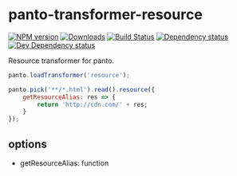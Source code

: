 # panto-transformer-resource
[![NPM version][npm-image]][npm-url] [![Downloads][downloads-image]][npm-url] [![Build Status][travis-image]][travis-url] [![Dependency status][david-dm-image]][david-dm-url] [![Dev Dependency status][david-dm-dev-image]][david-dm-dev-url]

Resource transformer for panto.

```js
panto.loadTransformer('resource');

panto.pick('**/*.html').read().resource({
    getResourceAlias: res => {
        return 'http://cdn.com/' + res;
    }
});
```

## options
 - getResourceAlias: function

[npm-url]: https://npmjs.org/package/panto-transformer-resource
[downloads-image]: http://img.shields.io/npm/dm/panto-transformer-resource.svg
[npm-image]: http://img.shields.io/npm/v/panto-transformer-resource.svg
[travis-url]: https://travis-ci.org/pantojs/panto-transformer-resource
[travis-image]: http://img.shields.io/travis/pantojs/panto-transformer-resource.svg
[david-dm-url]:https://david-dm.org/pantojs/panto-transformer-resource
[david-dm-image]:https://david-dm.org/pantojs/panto-transformer-resource.svg
[david-dm-dev-url]:https://david-dm.org/pantojs/panto-transformer-resource#info=devDependencies
[david-dm-dev-image]:https://david-dm.org/pantojs/panto-transformer-resource/dev-status.svg
